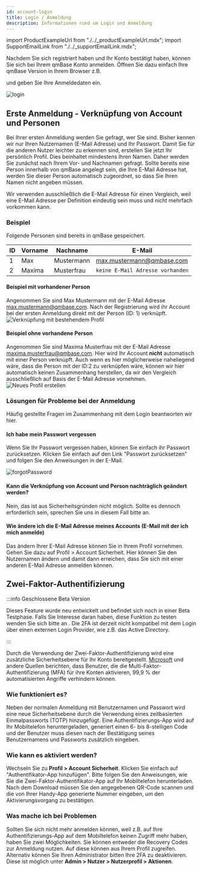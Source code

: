 ```yaml
---
id: account-login
title: Login / Anmeldung
description: Informationen rund um Login und Anmeldung
---
```


import ProductExampleUrl from "./../\_productExampleUrl.mdx";
import SupportEmailLink from "./../\_supportEmailLink.mdx";

Nachdem Sie sich registriert haben und Ihr Konto bestätigt haben, können Sie sich bei Ihrem qmBase Konto anmelden.
Öffnen Sie dazu einfach Ihre qmBase Version in Ihrem Browser z.B.

<ProductExampleUrl />

und geben Sie Ihre Anmeldedaten ein.

![login](https://caqadmin.blob.core.windows.net/public-screenshots/All%20Integration%20Specs/Account/Login.png)

## Erste Anmeldung - Verknüpfung von Account und Personen

Bei Ihrer ersten Anmeldung werden Sie gefragt, wer Sie sind. Bisher kennen wir nur Ihren Nutzernamen (E-Mail Adresse) und Ihr Passwort.
Damit Sie für die anderen Nutzer leichter zu erkennen sind, erstellen Sie jetzt Ihr persönlich Profil. Dies beinhaltet mindestens Ihren Namen.
Daher werden Sie zunächst nach Ihrem Vor- und Nachnamen gefragt.
Sollte bereits eine Person innerhalb von qmBase angelegt sein, die Ihre E-Mail Adresse hat, werden Sie dieser Person automatisch zugeordnet, so dass Sie Ihren Namen nicht angeben müssen.

Wir verwenden ausschließlich die E-Mail Adresse für einen Vergleich, weil eine E-Mail Adresse per Definition eindeutig sein muss und nicht mehrfach vorkommen kann.

### Beispiel

Folgende Personen sind bereits in qmBase gespeichert.

| ID  | Vorname | Nachname   | E-Mail                                      |
| --- | ------- | ---------- | ------------------------------------------- |
| 1   | Max     | Mustermann | max.mustermann@qmbase.com                   |
| 2   | Maxima  | Musterfrau | <code>keine E-Mail Adresse vorhanden</code> |

#### Beispiel mit vorhandener Person

Angenommen Sie sind Max Mustermann mit der E-Mail Adresse max.mustermann@qmbase.com.
Nach der Registrierung wird ihr Account bei der ersten Anmeldung direkt mit der Person (ID: 1) verknüpft.
![Verknüpfung mit bestehendem Profil](https://caqadmin.blob.core.windows.net/public-screenshots/manual-screenshots/2023-12-20_ConnectAccount.png)

#### Beispiel ohne vorhandene Person

Angenommen Sie sind Maxima Musterfrau mit der E-Mail Adresse maxima.musterfrau@qmbase.com. Hier wird Ihr Account **nicht** automatisch mit einer Person verknüpft.
Auch wenn es hier möglicherweise naheliegend wäre, dass die Person mit der ID:2 zu verknüpfen wäre, können wir hier automatisch keinen Zusammenhang herstellen, da wir den Vergleich ausschließlich auf Basis der E-Mail Adresse vornehmen.
![Neues Profil erstellen](https://caqadmin.blob.core.windows.net/public-screenshots/manual-screenshots/2023-12-20_createAccount.png)

### Lösungen für Probleme bei der Anmeldung

Häufig gestellte Fragen im Zusammenhang mit dem Login beantworten wir hier.

#### Ich habe mein Passwort vergessen

Wenn Sie Ihr Passwort vergessen haben, können Sie einfach ihr Passwort zurücksetzen.
Klicken Sie einfach auf den Link "Passwort zurücksetzen" und folgen Sie den Anweisungen in der E-Mail.

![forgotPassword](https://caqadmin.blob.core.windows.net/public-screenshots/All%20Integration%20Specs/Account/ForgotPassword.png)

#### Kann die Verknüpfung von Account und Person nachträglich geändert werden?

Nein, das ist aus Sicherheitsgründen nicht möglich. Sollte es dennoch erforderlich sein, sprechen Sie uns in diesem Fall bitte an.

#### Wie ändere ich die E-Mail Adresse meines Accounts (E-Mail mit der ich mich anmelde)

Das ändern Ihrer E-Mail Adresse können Sie in Ihrem Profil vornehmen. Gehen Sie dazu auf Profil > Account Sicherheit.
Hier können Sie den Nutzernamen ändern und damit dann erreichen, dass Sie sich mit einer anderen E-Mail Adresse anmelden können.

## Zwei-Faktor-Authentifizierung

:::info Geschlossene Beta Version

Dieses Feature wurde neu entwickelt und befindet sich noch in einer Beta Testphase. Falls Sie Interesse daran haben, diese Funktion zu testen wenden Sie sich bitte an <SupportEmailLink/>.
Die 2FA ist derzeit nicht kompatibel mit dem Login über einen externen Login Provider, wie z.B. das Active Directory.

:::

Durch die Verwendung der Zwei-Faktor-Authentifizierung wird eine zusätzliche Sicherheitsebene für Ihr Konto bereitgestellt.
[Microsoft](https://www.microsoft.com/security/blog/2019/08/20/one-simple-action-you-can-take-to-prevent-99-9-percent-of-account-attacks/) und andere Quellen berichten, dass Benutzer, die die Multi-Faktor-Authentifizierung (MFA) für ihre Konten aktivieren, 99,9 % der automatisierten Angriffe verhindern können.

### Wie funktioniert es?

Neben der normalen Anmeldung mit Benutzernamen und Passwort wird eine neue Sicherheitsebene durch die Verwendung eines zeitbasierten Einmalpassworts (TOTP) hinzugefügt.
Eine Authentifizierungs-App wird auf Ihr Mobiltelefon heruntergeladen, generiert einen 6- bis 8-stelligen Code und der Benutzer muss diesen nach der Bestätigung seines Benutzernamens und Passworts zusätzlich eingeben.

### Wie kann es aktiviert werden?

Wechseln Sie zu **Profil > Account Sicherheit**. Klicken Sie einfach auf "Authentifikator-App hinzufügen".
Bitte folgen Sie den Anweisungen, wie Sie die Zwei-Faktor-Authentifikator-App auf Ihr Mobiltelefon herunterladen.
Nach dem Download müssen Sie den angegebenen QR-Code scannen und die von Ihrer Handy-App generierte Nummer eingeben, um den Aktivierungsvorgang zu bestätigen.

### Was mache ich bei Problemen

Sollten Sie sich nicht mehr anmelden können, weil z.B. auf Ihre Authentifizierungs-App auf dem Mobiltelefon keinen Zugriff mehr haben, haben Sie zwei Möglichkeiten.
Sie können entweder die Recovery Codes zur Anmeldung nutzen. Auf diese können aus Ihrem Profil zugreifen.
Alternativ können Sie Ihren Administrator bitten Ihre 2FA zu deaktivieren. Diese ist möglich unter **Admin > Nutzer > Nutzerprofil > Aktionen**.
